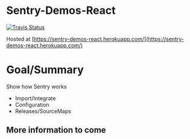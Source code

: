 # Sentry-Demos-React

[![Travis Status](https://travis-ci.org/sentry-demos/react.svg?branch=master)](https://travis-ci.org/sentry-demos/react)

Hosted at [https://sentry-demos-react.herokuapp.com/](https://sentry-demos-react.herokuapp.com/)

# Goal/Summary
Show how Sentry works
- Import/Integrate
- Configuration
- Releases/SourceMaps

## More information to come
